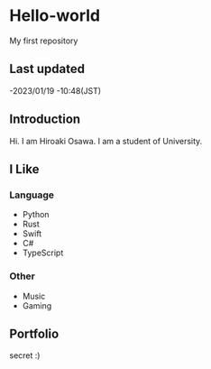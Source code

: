 # Hello-world
My first repository

## Last updated
-2023/01/19
-10:48(JST)

## Introduction
Hi. I am Hiroaki Osawa. I am a student of University.

## I Like

### Language
- Python
- Rust
- Swift
- C#
- TypeScript

### Other
- Music
- Gaming

## Portfolio
secret :)